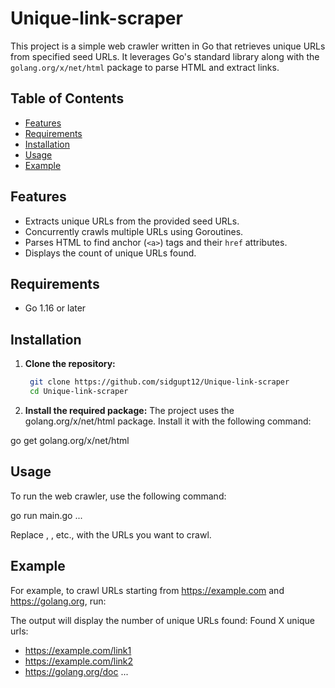# Unique-link-scraper

This project is a simple web crawler written in Go that retrieves unique URLs from specified seed URLs. It leverages Go's standard library along with the `golang.org/x/net/html` package to parse HTML and extract links.

## Table of Contents

- [Features](#features)
- [Requirements](#requirements)
- [Installation](#installation)
- [Usage](#usage)
- [Example](#example)

## Features

- Extracts unique URLs from the provided seed URLs.
- Concurrently crawls multiple URLs using Goroutines.
- Parses HTML to find anchor (`<a>`) tags and their `href` attributes.
- Displays the count of unique URLs found.

## Requirements

- Go 1.16 or later

## Installation

1. **Clone the repository:**

   ```bash
    git clone https://github.com/sidgupt12/Unique-link-scraper
    cd Unique-link-scraper


2.	**Install the required package:**
The project uses the golang.org/x/net/html package. Install it with the following command:

go get golang.org/x/net/html

## Usage

To run the web crawler, use the following command:

go run main.go <seed-url-1> <seed-url-2> ...

Replace <seed-url-1>, <seed-url-2>, etc., with the URLs you want to crawl.

## Example
For example, to crawl URLs starting from https://example.com and https://golang.org, run:

The output will display the number of unique URLs found:
Found X unique urls:
 - https://example.com/link1
 - https://example.com/link2
 - https://golang.org/doc
 ...
